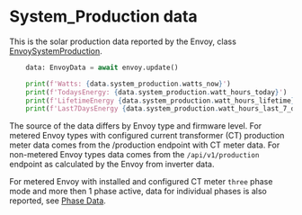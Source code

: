# System_Production data

This is the solar production data reported by the Envoy, class [EnvoySystemProduction](#pyenphase.models.system_production.EnvoySystemProduction).

```python
    data: EnvoyData = await envoy.update()

    print(f'Watts: {data.system_production.watts_now}')
    print(f'TodaysEnergy: {data.system_production.watt_hours_today}')
    print(f'LifetimeEnergy {data.system_production.watt_hours_lifetime}')
    print(f'Last7DaysEnergy {data.system_production.watt_hours_last_7_days}')
```

The source of the data differs by Envoy type and firmware level. For metered Envoy types with configured current transformer (CT) production meter data comes from the /production endpoint with CT meter data. For non-metered Envoy types data comes from the `/api/v1/production` endpoint as calculated by the Envoy from inverter data.

For metered Envoy with installed and configured CT meter `three` phase mode and more then 1 phase active, data for individual phases is also reported, see [Phase Data](./phase_data.md#phase-data).
